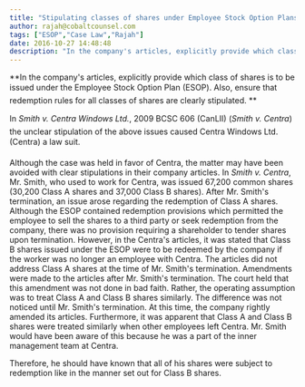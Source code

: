 ```yaml
---
title: "Stipulating classes of shares under Employee Stock Option Plans"
author: rajah@cobaltcounsel.com
tags: ["ESOP","Case Law","Rajah"]
date: 2016-10-27 14:48:48
description: "In the company's articles, explicitly provide which class of shares is to be issued under the Employee Stock Option Plan (ESOP). Also, ensure that redemption rules for all classes of shares are clear..."
---
```


**In the company's articles, explicitly provide which class of shares is to be issued under the Employee Stock Option Plan (ESOP). Also, ensure that redemption rules for all classes of shares are clearly stipulated. **

In *Smith v. Centra Windows Ltd.*, 2009 BCSC 606 (CanLII) (*Smith v. Centra*) the unclear stipulation of the above issues caused Centra Windows Ltd. (Centra) a law suit. 

Although the case was held in favor of Centra, the matter may have been avoided with clear stipulations in their company articles.
 In *Smith v. Centra*, Mr. Smith, who used to work for Centra, was issued 67,200 common shares (30,200 Class A shares and 37,000 Class B shares). After Mr. Smith's termination, an issue arose regarding the redemption of Class A shares. Although the ESOP contained redemption provisions which permitted the employee to sell the shares to a third party or seek redemption from the company, there was no provision requiring a shareholder to tender shares upon termination. 
However, in the Centra's articles, it was stated that Class B shares issued under the ESOP were to be redeemed by the company if the worker was no longer an employee with Centra.
 The articles did not address Class A shares at the time of Mr. Smith's termination. Amendments were made to the articles after Mr. Smith's termination. The court held that this amendment was not done in bad faith. Rather, the operating assumption was to treat Class A and Class B shares similarly. The difference was not noticed until Mr. Smith's termination. At this time, the company rightly amended its articles. 
Furthermore, it was apparent that Class A and Class B shares were treated similarly when other employees left Centra. Mr. Smith would have been aware of this because he was a part of the inner management team at Centra. 

Therefore, he should have known that all of his shares were subject to redemption like in the manner set out for Class B shares.